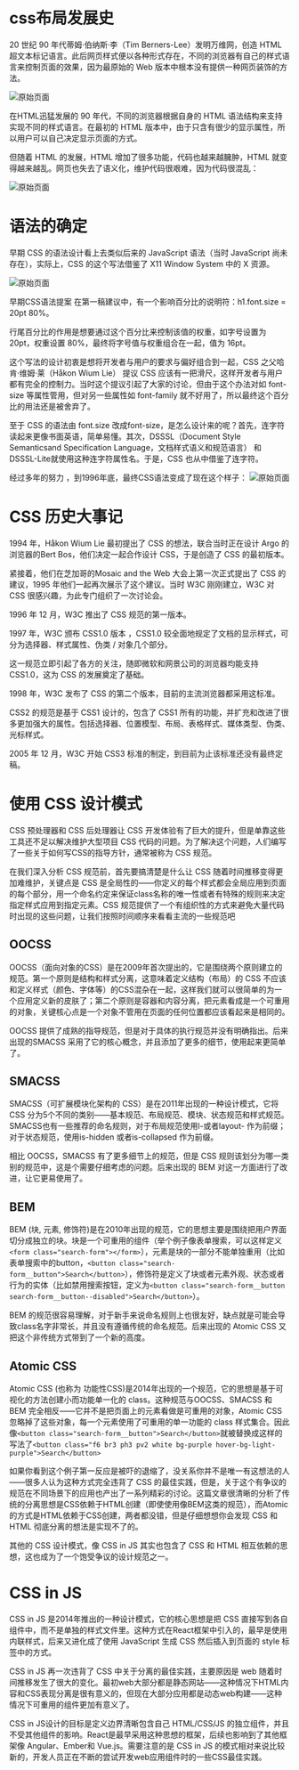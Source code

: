 # css布局发展史
20 世纪 90 年代蒂姆·伯纳斯·李（Tim Berners-Lee）发明万维网，创造 HTML 超文本标记语言。此后网页样式便以各种形式存在，不同的浏览器有自己的样式语言来控制页面的效果，因为最原始的 Web 版本中根本没有提供一种网页装饰的方法。

![原始页面](./assets/1.awebp)

在HTML迅猛发展的 90 年代，不同的浏览器根据自身的 HTML 语法结构来支持实现不同的样式语言。在最初的 HTML 版本中，由于只含有很少的显示属性，所以用户可以自己决定显示页面的方式。

但随着 HTML 的发展，HTML 增加了很多功能，代码也越来越臃肿，HTML 就变得越来越乱。网页也失去了语义化，维护代码很艰难，因为代码很混乱：

![原始页面](./assets/2.awebp)

# 语法的确定
早期 CSS 的语法设计看上去类似后来的 JavaScript 语法（当时 JavaScript 尚未存在），实际上，CSS 的这个写法借鉴了 X11 Window System 中的 X 资源。

![原始页面](./assets/3.awebp)

早期CSS语法提案
在第一稿建议中，有一个影响百分比的说明符：h1.font.size = 20pt 80%。

行尾百分比的作用是想要通过这个百分比来控制该值的权重，如字号设置为 20pt，权重设置 80%，最终将字号值与权重组合在一起，值为 16pt。

这个写法的设计初衷是想将开发者与用户的要求与偏好组合到一起，CSS 之父哈肯·维姆·莱（Håkon Wium Lie） 提议 CSS 应该有一把滑尺，这样开发者与用户都有完全的控制力。当时这个提议引起了大家的讨论，但由于这个办法对如 font-size 等属性管用，但对另一些属性如 font-family 就不好用了，所以最终这个百分比的用法还是被舍弃了。

至于 CSS 的语法由 font.size 改成font-size，是怎么设计来的呢？首先，连字符读起来更像书面英语，简单易懂。其次，DSSSL（Document Style Semanticsand Specification Language，文档样式语义和规范语言） 和 DSSSL-Lite就使用这种连字符属性名。于是，CSS 也从中借鉴了连字符。

经过多年的努力 ，到1996年底，最终CSS语法变成了现在这个样子：
![原始页面](./assets/4.awebp)
# CSS 历史大事记
1994 年，Håkon Wium Lie 最初提出了 CSS 的想法，联合当时正在设计 Argo 的浏览器的Bert Bos，他们决定一起合作设计 CSS，于是创造了 CSS 的最初版本。

紧接着，他们在芝加哥的Mosaic and the Web 大会上第一次正式提出了 CSS 的建议，1995 年他们一起再次展示了这个建议。当时 W3C 刚刚建立，W3C 对 CSS 很感兴趣，为此专门组织了一次讨论会。

1996 年 12 月，W3C 推出了 CSS 规范的第一版本。

1997 年，W3C 颁布 CSS1.0 版本 ，CSS1.0 较全面地规定了文档的显示样式，可分为选择器、样式属性、伪类 / 对象几个部分。

这一规范立即引起了各方的关注，随即微软和网景公司的浏览器均能支持 CSS1.0，这为 CSS 的发展奠定了基础。

1998 年，W3C 发布了 CSS 的第二个版本，目前的主流浏览器都采用这标准。

CSS2 的规范是基于 CSS1 设计的，包含了 CSS1 所有的功能，并扩充和改进了很多更加强大的属性。包括选择器、位置模型、布局、表格样式、媒体类型、伪类、光标样式。

2005 年 12 月，W3C 开始 CSS3 标准的制定，到目前为止该标准还没有最终定稿。


# 使用 CSS 设计模式
CSS 预处理器和 CSS 后处理器让 CSS 开发体验有了巨大的提升，但是单靠这些工具还不足以解决维护大型项目 CSS 代码的问题。为了解决这个问题，人们编写了一些关于如何写CSS的指导方针，通常被称为 CSS 规范。

在我们深入分析 CSS 规范前，首先要搞清楚是什么让 CSS 随着时间推移变得更加难维护，关键点是 CSS 是全局性的——你定义的每个样式都会全局应用到页面的每个部分，用一个命名约定来保证class名称的唯一性或者有特殊的规则来决定指定样式应用到指定元素。CSS 规范提供了一个有组织性的方式来避免大量代码时出现的这些问题，让我们按照时间顺序来看看主流的一些规范吧

## OOCSS
OOCSS（面向对象的CSS）是在2009年首次提出的，它是围绕两个原则建立的规范。第一个原则是结构和样式分离，这意味着定义结构（布局）的 CSS 不应该和定义样式（颜色、字体等）的CSS混杂在一起，这样我们就可以很简单的为一个应用定义新的皮肤了；第二个原则是容器和内容分离，把元素看成是一个可重用的对象，关键核心点是一个对象不管用在页面的任何位置都应该看起来是相同的。

OOCSS 提供了成熟的指导规范，但是对于具体的执行规范并没有明确指出。后来出现的SMACSS 采用了它的核心概念，并且添加了更多的细节，使用起来更简单了。

## SMACSS
SMACSS（可扩展模块化架构的 CSS）是在2011年出现的一种设计模式，它将 CSS 分为5个不同的类别——基本规范、布局规范、模块、状态规范和样式规范。SMACSS也有一些推荐的命名规则，对于布局规范使用l-或者layout- 作为前缀；对于状态规范，使用is-hidden 或者is-collapsed 作为前缀。

相比 OOCSS，SMACSS 有了更多细节上的规范，但是 CSS 规则该划分为哪一类别的规范中，这是个需要仔细考虑的问题。后来出现的 BEM 对这一方面进行了改进，让它更易使用了。

## BEM
BEM (块, 元素, 修饰符)是在2010年出现的规范，它的思想主要是围绕把用户界面切分成独立的块。块是一个可重用的组件（举个例子像表单搜索，可以这样定义`<form class="search-form"></form>`），元素是块的一部分不能单独重用（比如表单搜索中的button，`<button class="search-form__button">Search</button>`），修饰符是定义了块或者元素外观、状态或者行为的实体（比如禁用搜索按钮，定义为`<button class="search-form__button search-form__button--disabled">Search</button>`）。

BEM 的规范很容易理解，对于新手来说命名规则上也很友好，缺点就是可能会导致class名字非常长，并且没有遵循传统的命名规范。后来出现的 Atomic CSS 又把这个非传统方式带到了一个新的高度。

## Atomic CSS
Atomic CSS (也称为 功能性CSS)是2014年出现的一个规范，它的思想是基于可视化的方法创建小而功能单一化的 class。这种规范与OOCSS、SMACSS 和 BEM 完全相反——它并不是把页面上的元素看做是可重用的对象，Atomic CSS 忽略掉了这些对象，每一个元素使用了可重用的单一功能的 class 样式集合。因此像`<button class="search-form__button">Search</button>`就被替换成这样的写法了`<button class="f6 br3 ph3 pv2 white bg-purple hover-bg-light-purple">Search</button>`

如果你看到这个例子第一反应是被吓的退缩了，没关系你并不是唯一有这想法的人——很多人认为这种方式完全违背了 CSS 的最佳实践，但是，关于这个有争议的规范在不同场景下的应用也产出了一系列精彩的讨论。这篇文章很清晰的分析了传统的分离思想是CSS依赖于HTML创建（即使使用像BEM这类的规范），而Atomic的方式是HTML依赖于CSS创建，两者都没错，但是仔细想想你会发现 CSS 和 HTML 彻底分离的想法是实现不了的。

其他的 CSS 设计模式，像 CSS in JS 其实也包含了 CSS 和 HTML 相互依赖的思想，这也成为了一个饱受争议的设计规范之一。

# CSS in JS
CSS in JS 是2014年推出的一种设计模式，它的核心思想是把 CSS 直接写到各自组件中，而不是单独的样式文件里。这种方式在React框架中引入的，最早是使用内联样式，后来又进化成了使用 JavaScript 生成 CSS 然后插入到页面的 style 标签中的方式。

CSS in JS 再一次违背了 CSS 中关于分离的最佳实践，主要原因是 web 随着时间推移发生了很大的变化。最初web大部分都是静态网站——这种情况下HTML内容和CSS表现分离是很有意义的，但现在大部分应用都是动态web构建——这种情况下可重用的组件更加有意义了。

CSS in JS设计的目标是定义边界清晰包含自己 HTML/CSS/JS 的独立组件，并且不受其他组件的影响。React是最早采用这种思想的框架，后续也影响到了其他框架像 Angular、Ember和 Vue.js。需要注意的是 CSS in JS 的模式相对来说比较新的，开发人员正在不断的尝试开发web应用组件时的一些CSS最佳实践。